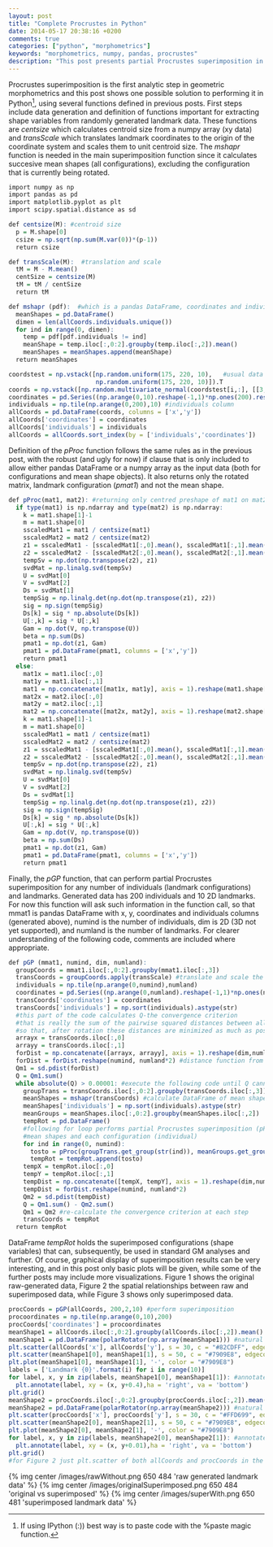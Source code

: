 ```yaml
---
layout: post
title: "Complete Procrustes in Python"
date: 2014-05-17 20:38:16 +0200
comments: true
categories: ["python", "morphometrics"]
keywords: "morphometrics, numpy, pandas, procrustes"
description: "This post presents partial Procrustes superimposition in Python"
---
```


Procrustes superimposition is the first analytic step in geometric morphometrics and this post shows one possible solution to performing it in Python[^1], using several functions defined in previous posts. First steps include data generation and definition of functions important for extracting shape variables from randomly generated landmark data. These functions are *centsize* which calculates centroid size from a numpy array (xy data) and *transScale* which translates landmark coordinates to the origin of the coordinate system and scales them to unit centroid size. The *mshapr* function is needed in the main superimposition function since it calculates succesive mean shapes (all configurations), excluding the configuration that is currently being rotated.

``` r Import libraries, function definition and data generation
import numpy as np
import pandas as pd
import matplotlib.pyplot as plt
import scipy.spatial.distance as sd

def centsize(M): #centroid size
  p = M.shape[0]
  csize = np.sqrt(np.sum(M.var(0))*(p-1))
  return csize

def transScale(M):  #translation and scale
  tM = M - M.mean()
  centSize = centsize(M)
  tM = tM / centSize
  return tM

def mshapr (pdf):  #which is a pandas DataFrame, coordinates and individuals columns
  meanShapes = pd.DataFrame()
  dimen = len(allCoords.individuals.unique())
  for ind in range(0, dimen):
    temp = pdf[pdf.individuals != ind]
    meanShape = temp.iloc[:,0:2].groupby(temp.iloc[:,2]).mean()
    meanShapes = meanShapes.append(meanShape)
  return meanShapes

coordstest = np.vstack([np.random.uniform(175, 220, 10),   #usual data generation
                        np.random.uniform(175, 220, 10)]).T 
coords = np.vstack([np.random.multivariate_normal(coordstest[i,:], [[3,0],[0,3]], 200) for i in range(10)])
coordinates = pd.Series((np.arange(0,10).reshape(-1,1)*np.ones(200).reshape(1,-1)).flatten()) #coordinates column
individuals = np.tile(np.arange(0,200),10) #individuals column
allCoords = pd.DataFrame(coords, columns = ['x','y'])
allCoords['coordinates'] = coordinates
allCoords['individuals'] = individuals
allCoords = allCoords.sort_index(by = ['individuals','coordinates'])
```
Definition of the *pProc* function follows the same rules as in the previous post, with the robust (and ugly for now) if clause that is only included to allow either pandas DataFrame or a numpy array as the input data (both for configurations and mean shape objects). It also returns only the rotated matrix, landmark configuration (*pmat1*) and not the mean shape.

``` r pProc function for two configuration matrices
def pProc(mat1, mat2): #returning only centred preshape of mat1 on mat2
  if type(mat1) is np.ndarray and type(mat2) is np.ndarray:
    k = mat1.shape[1]-1
    m = mat1.shape[0]
    sscaledMat1 = mat1 / centsize(mat1)
    sscaledMat2 = mat2 / centsize(mat2)
    z1 = sscaledMat1 - [sscaledMat1[:,0].mean(), sscaledMat1[:,1].mean()]
    z2 = sscaledMat2 - [sscaledMat2[:,0].mean(), sscaledMat2[:,1].mean()]
    tempSv = np.dot(np.transpose(z2), z1)
    svdMat = np.linalg.svd(tempSv)
    U = svdMat[0]
    V = svdMat[2]
    Ds = svdMat[1]
    tempSig = np.linalg.det(np.dot(np.transpose(z1), z2))
    sig = np.sign(tempSig)
    Ds[k] = sig * np.absolute(Ds[k])
    U[:,k] = sig * U[:,k]
    Gam = np.dot(V, np.transpose(U))
    beta = np.sum(Ds)
    pmat1 = np.dot(z1, Gam)
    pmat1 = pd.DataFrame(pmat1, columns = ['x','y'])
    return pmat1
  else:
    mat1x = mat1.iloc[:,0]
    mat1y = mat1.iloc[:,1]
    mat1 = np.concatenate([mat1x, mat1y], axis = 1).reshape(mat1.shape[1],mat1.shape[0]).T
    mat2x = mat2.iloc[:,0]
    mat2y = mat2.iloc[:,1]
    mat2 = np.concatenate([mat2x, mat2y], axis = 1).reshape(mat2.shape[1],mat2.shape[0]).T
    k = mat1.shape[1]-1
    m = mat1.shape[0]
    sscaledMat1 = mat1 / centsize(mat1)
    sscaledMat2 = mat2 / centsize(mat2)
    z1 = sscaledMat1 - [sscaledMat1[:,0].mean(), sscaledMat1[:,1].mean()]
    z2 = sscaledMat2 - [sscaledMat2[:,0].mean(), sscaledMat2[:,1].mean()]
    tempSv = np.dot(np.transpose(z2), z1)
    svdMat = np.linalg.svd(tempSv)
    U = svdMat[0]
    V = svdMat[2]
    Ds = svdMat[1]
    tempSig = np.linalg.det(np.dot(np.transpose(z1), z2))
    sig = np.sign(tempSig)
    Ds[k] = sig * np.absolute(Ds[k])
    U[:,k] = sig * U[:,k]
    Gam = np.dot(V, np.transpose(U))
    beta = np.sum(Ds)
    pmat1 = np.dot(z1, Gam)
    pmat1 = pd.DataFrame(pmat1, columns = ['x','y'])
    return pmat1
```

Finally, the *pGP* function, that can perform partial Procrustes superimposition for any number of individuals (landmark configurations) and landmarks. Generated data has 200 individuals and 10 2D landmarks. For now this function will ask such information in the function call, so that mmat1 is pandas DataFrame with x, y, coordinates and individuals columns (generated above), numind is the number of individuals, dim is 2D (3D not yet supported), and numland is the number of landmarks. For clearer understanding of the following code, comments are included where appropriate.

``` r Partial Procrustes Superimposition
def pGP (mmat1, numind, dim, numland):
  groupCoords = mmat1.iloc[:,0:2].groupby(mmat1.iloc[:,3])
  transCoords = groupCoords.apply(transScale) #translate and scale the sample data
  individuals = np.tile(np.arange(0,numind),numland)
  coordinates = pd.Series((np.arange(0,numland).reshape(-1,1)*np.ones(numind).reshape(1,-1)).flatten())
  transCoords['coordinates'] = coordinates
  transCoords['individuals'] = np.sort(individuals).astype(str)
  #this part of the code calculates Q-the convergence criterion
  #that is really the sum of the pairwise squared distances between all shapes in the sample
  #so that, after rotation these distances are minimized as much as possible
  arrayx = transCoords.iloc[:,0]
  arrayy = transCoords.iloc[:,1]
  forDist = np.concatenate([arrayx, arrayy], axis = 1).reshape(dim,numland*numind).T 
  forDist = forDist.reshape(numind, numland*2) #distance function from scipy
  Qm1 = sd.pdist(forDist)
  Q = Qm1.sum() 
  while absolute(Q) > 0.00001: #execute the following code until Q cannot be reduced anymore
    groupTrans = transCoords.iloc[:,0:2].groupby(transCoords.iloc[:,3])
    meanShapes = mshapr(transCoords) #calculate DataFrame of mean shapes excluding one individual at the time
    meanShapes['individuals'] = np.sort(individuals).astype(str)
    meanGroups = meanShapes.iloc[:,0:2].groupby(meanShapes.iloc[:,2])   
    tempRot = pd.DataFrame()
    #following for loop performs partial Procrustes superimposition (pProc function from above) between
    #mean shapes and each configuration (individual)
    for ind in range(0, numind): 
      tosto = pProc(groupTrans.get_group(str(ind)), meanGroups.get_group(str(ind)))
      tempRot = tempRot.append(tosto)
    tempX = tempRot.iloc[:,0]
    tempY = tempRot.iloc[:,1]
    tempDist = np.concatenate([tempX, tempY], axis = 1).reshape(dim,numland*numind).T
    tempDist = forDist.reshape(numind, numland*2)
    Qm2 = sd.pdist(tempDist)
    Q = Qm1.sum() - Qm2.sum()
    Qm1 = Qm2 #re-calculate the convergence criterion at each step
    transCoords = tempRot
  return tempRot
```

DataFrame *tempRot* holds the superimposed configurations (shape variables) that can, subsequently, be used in standard GM analyses and further. Of course, graphical display of superimposition results can be very interesting, and in this post only basic plots will be given, while some of the further posts may include more visualizations. Figure 1 shows the original raw-generated data, Figure 2 the spatial relationships between raw and superimposed data, while Figure 3 shows only superimposed data. 

```r Plotting the data and the relationship of raw and superimposed data
procCoords = pGP(allCoords, 200,2,10) #perform superimposition
procoordinates = np.tile(np.arange(0,10),200)
procCoords['coordinates'] = procoordinates
meanShape1 = allCoords.iloc[:,0:2].groupby(allCoords.iloc[:,2]).mean() #calculate mean shape for raw data
meanShape1 = pd.DataFrame(polarRotator(np.array(meanShape1))) #natural ordering for landmark labels
plt.scatter(allCoords['x'], allCoords['y'], s = 30, c = "#82CDFF", edgecolors = 'none') #plot original sampled points
plt.scatter(meanShape1[0], meanShape1[1], s = 50, c = "#7909E8", edgecolors = 'none')
plt.plot(meanShape1[0], meanShape1[1], '-', color = "#7909E8")
labels = ['Landmark {0}'.format(i) for i in range(10)]
for label, x, y in zip(labels, meanShape1[0], meanShape1[1]): #annotate mean landmarks by numbers
  plt.annotate(label, xy = (x, y+0.4),ha = 'right', va = 'bottom')
plt.grid()
meanShape2 = procCoords.iloc[:,0:2].groupby(procCoords.iloc[:,2]).mean() #calculate mean shape for superimposed data
meanShape2 = pd.DataFrame(polarRotator(np.array(meanShape2))) #natural ordering for landmark labels
plt.scatter(procCoords['x'], procCoords['y'], s = 30, c = "#FFD699", edgecolors = 'none')
plt.scatter(meanShape2[0], meanShape2[1], s = 50, c = "#7909E8", edgecolors = 'none')
plt.plot(meanShape2[0], meanShape2[1], '-', color = "#7909E8")
for label, x, y in zip(labels, meanShape2[0], meanShape2[1]): #annotate mean landmarks by numbers
  plt.annotate(label, xy = (x, y+0.01),ha = 'right', va = 'bottom')
plt.grid()
#for Figure 2 just plt.scatter of both allCoords and procCoords in the same window
```
{% img center /images/rawWithout.png 650 484 'raw generated landmark data' %}
{% img center /images/originalSuperimposed.png 650 484 'original vs superimposed' %}
{% img center /images/superWith.png 650 481 'superimposed landmark data' %}

[^1]: If using IPython (:)) best way is to paste code with the %paste magic function.


